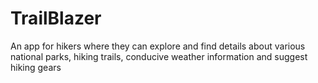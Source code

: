 # TrailBlazer
An app for hikers where they can explore and find details about various national parks, hiking trails, conducive weather information and suggest hiking gears

